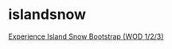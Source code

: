 # islandsnow
[Experience Island Snow Bootstrap (WOD 1/2/3)](https://courses.ics.hawaii.edu/ics314s25/morea/ui-frameworks/experience-islandsnow-bootstrap.html)
